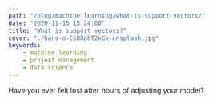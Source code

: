 ```yaml
---
path: "/blog/machine-learning/what-is-support-vectors/"
date: "2020-11-15 15:24:00"
title: "What is support vectors?"
cover: "./hans-m-C5ORgbT2kGk-unsplash.jpg"
keywords:
    - machine learning
    - project management
    - data science
---
```


Have you ever felt lost after hours of adjusting your model?

